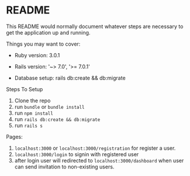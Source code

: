# README

This README would normally document whatever steps are necessary to get the
application up and running.

Things you may want to cover:

* Ruby version: 3.0.1

* Rails version: '~> 7.0', '>= 7.0.1'

* Database setup: rails db:create && db:migrate


Steps To Setup

1. Clone the repo
2. run `bundle` or `bundle install`
3. run  `npm install`
4. run `rails db:create && db:migrate`
5. run `rails s`

Pages: 
 1. `localhost:3000` or `localhost:3000/registration` for register a user.
 2. `localhost:3000/login` to signin with registered user
 3. after login user will redirected to `localhost:3000/dashboard` when user can send invitation to non-existing users.

 

